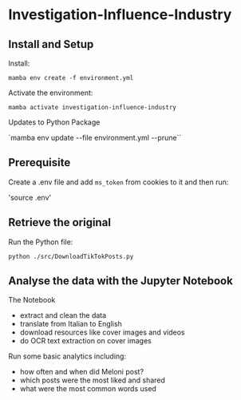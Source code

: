 # Investigation-Influence-Industry

## Install and Setup

Install:

`mamba env create -f environment.yml`

Activate the environment:

`mamba activate investigation-influence-industry` 

Updates to Python Package 

`mamba env update --file environment.yml --prune``

## Prerequisite 

Create a .env file and add `ms_token` from cookies to it and then run:

'source .env'

## Retrieve the original

Run the Python file:

`python ./src/DownloadTikTokPosts.py`

## Analyse the data with the Jupyter Notebook

The Notebook 

- extract and clean the data
- translate from Italian to English
- download resources like cover images and videos
- do OCR text extraction on cover images 
  
Run some basic analytics including:

- how often and when did Meloni post?
- which posts were the most liked and shared
- what were the most common words used
